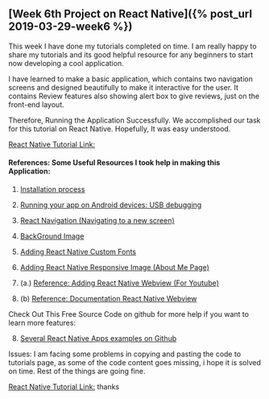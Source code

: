 ## [Week 6th Project on React Native]({% post_url 2019-03-29-week6 %})

This week I have done my tutorials completed on time. I am really happy to share my tutorials and its good helpful resource for any beginners to start now developing a cool application.

I have learned to make a basic application, which contains two navigation screens and designed beautifully to make it interactive for the user. It contains Review features also showing alert box to give reviews, just on the front-end layout.


Therefore, Running the Application Successfully. We accomplished our task for this tutorial on React Native.
Hopefully, It was easy understood.


[React Native Tutorial Link:](https://sagarkalyan.github.io/react-native/)


#### References: Some Useful Resources I took help in making this Application:
1. [Installation process](https://facebook.github.io/react-native/docs/getting-started)
2. [Running your app on Android devices: USB debugging](https://facebook.github.io/react-native/docs/running-on-device)
3. [React Navigation (Navigating to a new screen)](https://reactnavigation.org/docs/en/getting-started.html)
4. [BackGround Image](https://facebook.github.io/react-native/docs/imagebackground)
5. [Adding React Native Custom Fonts](https://medium.com/react-native-training/react-native-custom-fonts-ccc9aacf9e5e)
6. [Adding React Native Responsive Image (About Me Page)](https://www.npmjs.com/package/react-native-responsive-image)

7. (a.) [Reference: Adding React Native Webview (For Youtube)](https://github.com/react-native-community/react-native-webview/blob/master/docs/Getting-Started.md)

7. (b) [Reference: Documentation React Native Webview](https://facebook.github.io/react-native/docs/webview)

Check Out This Free Source Code on github for more help if you want to learn more features: 

8. [Several React Native Apps examples on Github](https://github.com/ReactNativeNews/React-Native-Apps)



Issues:
I am facing some problems in copying and pasting the code to tutorials page, as some of the code content goes missing, i hope it is solved on time. Rest of the things are going fine.



[React Native Tutorial Link:](https://sagarkalyan.github.io/react-native/)
thanks
